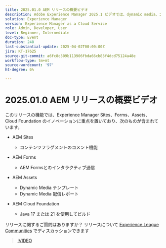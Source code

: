 ```yaml
---
title: 2025.01.0 AEM リリースの概要ビデオ
description: Adobe Experience Manager 2025.1 ビデオでは、dynamic media、コラボレーションツール、Java 21 のサポートなど、コンテンツフラグメント、フォームおよびアセットの機能強化について説明しています。
solution: Experience Manager
version: Experience Manager as a Cloud Service
role: Admin, Developer, User
level: Beginner, Intermediate
doc-type: Event
duration: 248
last-substantial-update: 2025-04-02T00:00:00Z
jira: KT-17625
source-git-commit: a6fc8c309b113906fbda66cb83f4dcd75124a48e
workflow-type: tm+mt
source-wordcount: '97'
ht-degree: 6%

---
```



# 2025.01.0 AEM リリースの概要ビデオ

このリリースの機能では、Experience Manager Sites、Forms、Assets、Cloud Foundation のイノベーションに重点を置いており、次のものが含まれています。

* AEM Sites
   * コンテンツフラグメントのコメント機能

* AEM Forms
   * AEM Formsとのインタラクティブ通信

* AEM Assets
   * Dynamic Media テンプレート
   * Dynamic Media 配信レポート

* AEM Cloud Foundation
   * Java 17 または 21 を使用してビルド

リリースに関するご質問はありますか？  リリースについて [Experience League Communities](https://adobe.ly/4l2AibQ) でディスカッションできます

>[!VIDEO](https://video.tv.adobe.com/v/3456072/?learn=on&enablevpops)
